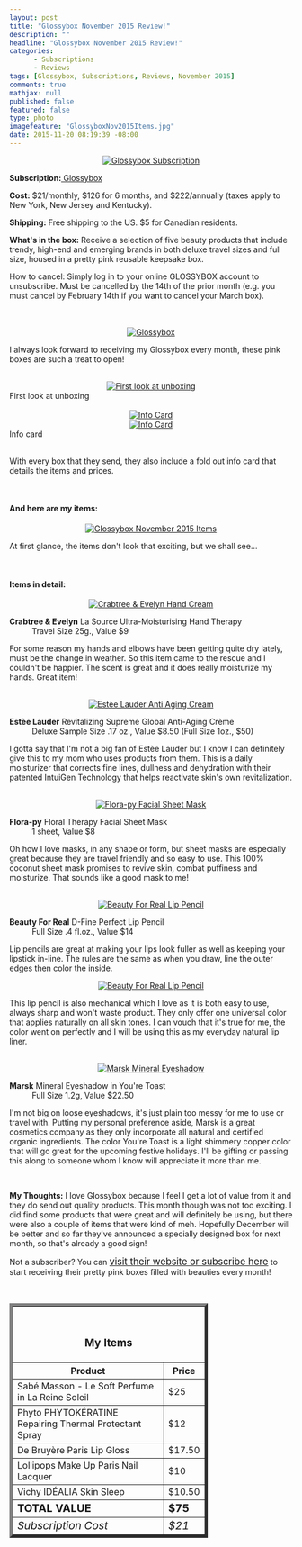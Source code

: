 ```yaml
---
layout: post
title: "Glossybox November 2015 Review!"
description: ""
headline: "Glossybox November 2015 Review!"
categories: 
      - Subscriptions
      - Reviews
tags: [Glossybox, Subscriptions, Reviews, November 2015]
comments: true
mathjax: null
published: false
featured: false
type: photo
imagefeature: "GlossyboxNov2015Items.jpg"
date: 2015-11-20 08:19:39 -08:00
---
```


<center><a href="https://www.glossybox.com/referal?CI=MTMzODY3" target="_blank">
<img src="/images/GlossyboxNov2015Package.jpg" border="0" style="border:none;max-width:100%;" alt="Glossybox Subscription" />
</a></center>
<p><b>Subscription:</b><a href="https://www.glossybox.com/referal?CI=MTMzODY3" target="_blank"> Glossybox</a></p>
<p><b>Cost:</b> $21/monthly, $126 for 6 months, and $222/annually (taxes apply to New York, New Jersey and Kentucky).</p>
<p><b>Shipping:</b> Free shipping to the US. $5 for Canadian residents.</p>
<p><b>What's in the box:</b> Receive a selection of five beauty products that include trendy, high-end and emerging brands in both deluxe travel sizes and full size, housed in a pretty pink reusable keepsake box.</p>
<p>How to cancel: Simply log in to your online GLOSSYBOX account to unsubscribe. Must be cancelled by the 14th of the prior month (e.g. you must cancel by February 14th if you want to cancel your March box).</p>
<br>

<br>

<center><a href="https://www.glossybox.com/referal?CI=MTMzODY3" target="_blank">
<img src="/images/GlossyboxNov2015Box.jpg" border="0" style="border:none;max-width:100%;" alt="Glossybox" />
</a></center>

<p>I always look forward to receiving my Glossybox every month, these pink boxes are such a treat to open!</p>

<br>

<center><a href="https://www.glossybox.com/referal?CI=MTMzODY3" target="_blank">
<img src="/images/GlossyboxNov2015OpenBox.jpg" border="0" style="border:none;max-width:100%;" alt="First look at unboxing" />
</a></center>
<figcaption>First look at unboxing</figcaption>

<br>

<center><a href="https://www.glossybox.com/referal?CI=MTMzODY3" target="_blank"> <img src="/images/GlossyboxNov2015Info.jpg" border="0" style="border:none;max-width:100%;" alt="Info Card" /></a></center>
<center><a href="https://www.glossybox.com/referal?CI=MTMzODY3" target="_blank"> <img src="/images/GlossyboxNov2015Info2.jpg" border="0" style="border:none;max-width:100%;" alt="Info Card" /></a></center>
<figcaption>Info card</figcaption>

<br>

<p>With every box that they send, they also include a fold out info card that details the items and prices.</p>

<br>

<H4>And here are my items:</H4>

<center><a href="https://www.glossybox.com/referal?CI=MTMzODY3" target="_blank">
<img src="/images/GlossyboxNov2015Items.jpg" border="0" style="border:none;max-width:100%;" alt="Glossybox November 2015 Items" />
</a></center>

<p>At first glance, the items don't look that exciting, but we shall see...</p>

<br>

<H4>Items in detail:</H4>

<center><a href="https://www.glossybox.com/referal?CI=MTMzODY3" target="_blank">
<img src="/images/GlossyboxNov2015CrabtreeEvelynHandCream.jpg" border="0" style="border:none;max-width:100%;" alt="Crabtree & Evelyn Hand Cream" />
</a></center>

<DL>
<DT><b>Crabtree & Evelyn</b> La Source Ultra-Moisturising Hand Therapy</DT>
<DD>Travel Size 25g., Value $9</DD>
</DL>

<p>For some reason my hands and elbows have been getting quite dry lately, must be the change in weather. So this item came to the rescue and I couldn't be happier. The scent is great and it does really moisturize my hands. Great item!</p>

<br>

<center><a href="https://www.glossybox.com/referal?CI=MTMzODY3" target="_blank">
<img src="/images/GlossyboxNov2015EsteeLauderAntiAgingCream.jpg" border="0" style="border:none;max-width:100%;" alt="Estèe Lauder Anti Aging Cream" />
</a></center>

<DL>
<DT><b>Estèe Lauder</b> Revitalizing Supreme Global Anti-Aging Crème</DT>
<DD>Deluxe Sample Size .17 oz., Value $8.50 (Full Size 1oz., $50)</DD>
</DL>

<p>I gotta say that I'm not a big fan of Estèe Lauder but I know I can definitely give this to my mom who uses products from them. This is a daily moisturizer that corrects fine lines, dullness and dehydration with their patented IntuiGen Technology that helps reactivate skin's own revitalization.</p>

<br>

<center><a href="https://www.glossybox.com/referal?CI=MTMzODY3" target="_blank">
<img src="/images/GlossyboxNov2015FlorapyFacialSheetMask.jpg" border="0" style="border:none;max-width:100%;" alt="Flora-py Facial Sheet Mask" />
</a></center>

<DL>
<DT><b>Flora-py</b> Floral Therapy Facial Sheet Mask</DT>
<DD>1 sheet, Value $8</DD>
</DL>

<p>Oh how I love masks, in any shape or form, but sheet masks are especially great because they are travel friendly and so easy to use. This 100% coconut sheet mask promises to revive skin, combat puffiness and moisturize. That sounds like a good mask to me!</p>

<br>

<center><a href="https://www.glossybox.com/referal?CI=MTMzODY3" target="_blank">
<img src="/images/GlossyboxNov2015BeautyForRealLipPencil.jpg" border="0" style="border:none;max-width:100%;" alt="Beauty For Real Lip Pencil" />
</a></center>

<DL>
<DT><b>Beauty For Real</b> D-Fine Perfect Lip Pencil</DT>
<DD>Full Size .4 fl.oz., Value $14</DD>
</DL>

<p>Lip pencils are great at making your lips look fuller as well as keeping your lipstick in-line. The rules are the same as when you draw, line the outer edges then color the inside.</p>

<center><a href="https://www.glossybox.com/referal?CI=MTMzODY3" target="_blank">
<img src="/images/GlossyboxNov2015BeautyForRealLipPencil2.jpg" border="0" style="border:none;max-width:100%;" alt="Beauty For Real Lip Pencil" />
</a></center>

<p>This lip pencil is also mechanical which I love as it is both easy to use, always sharp and won't waste product. They only offer one universal color that applies naturally on all skin tones. I can vouch that it's true for me, the color went on perfectly and I will be using this as my everyday natural lip liner.</p>

<br>

<center><a href="https://www.glossybox.com/referal?CI=MTMzODY3" target="_blank">
<img src="/images/GlossyboxNov2015MarskEyeshadow.jpg" border="0" style="border:none;max-width:100%;" alt="Marsk Mineral Eyeshadow" />
</a></center>

<DL>
<DT><b>Marsk</b> Mineral Eyeshadow in You're Toast</DT>
<DD>Full Size 1.2g, Value $22.50</DD>
</DL>

<p>I'm not big on loose eyeshadows, it's just plain too messy for me to use or travel with. Putting my personal preference aside, Marsk is a great cosmetics company as they only incorporate all natural and certified organic ingredients. The color You're Toast is a light shimmery copper color that will go great for the upcoming festive holidays. I'll be gifting or passing this along to someone whom I know will appreciate it more than me.</p>

<br>

<p><i class="icon-exclamation-sign"></i><b> My Thoughts:</b> I love Glossybox because I feel I get a lot of value from it and they do send out quality products. This month though was not too exciting. I did find some products that were great and will definitely be using, but there were also a couple of items that were kind of meh. Hopefully December will be better and so far they've announced a specially designed box for next month, so that's already a good sign!</p>

<p>Not a subscriber? You can <a href="https://www.glossybox.com/referal?CI=MTMzODY3"><big>visit their website or subscribe here</big></a> to start receiving their pretty pink boxes filled with beauties every month!</p>
<br>

<TABLE  BORDER="5" style="width:70%">
   <TR>
      <TH COLSPAN="2">
         <H3><BR><center>My Items</center></H3>
      </TH>
   </TR>
      <TH>Product</TH>
      <TH>Price</TH>
  <TR>
      <TD>Sabé Masson - Le Soft Perfume in La Reine Soleil</TD>
      <TD>$25</TD>
   </TR>
   <TR>
      <TD>Phyto PHYTOKÉRATINE Repairing Thermal Protectant Spray</TD>
      <TD>$12</TD>
   </TR>
  <TR>
      <TD>De Bruyère Paris Lip Gloss</TD>
      <TD>$17.50</TD>
   </TR>
   <TR>
      <TD>Lollipops Make Up Paris Nail Lacquer</TD>
      <TD>$10</TD>
   </TR>
   <TR>
      <TD>Vichy IDÉALIA Skin Sleep</TD>
      <TD>$10.50</TD>
   </TR>
   <TR>
      <TD><b><big>TOTAL VALUE</big></b></TD>
      <TD><b><big>$75</big></b></TD>
   </TR>
   <TR>
      <TD><i><big>Subscription Cost</big></i></TD>
      <TD><i><big>$21</big></i></TD>
   </TR>
</TABLE>
